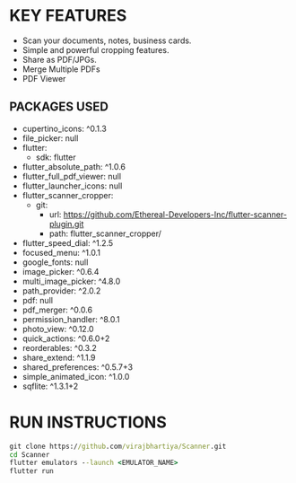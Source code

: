 # KEY FEATURES

- Scan your documents, notes, business cards.
- Simple and powerful cropping features.
- Share as PDF/JPGs.
- Merge Multiple PDFs
- PDF Viewer

## PACKAGES USED

-  cupertino_icons: ^0.1.3
- file_picker: null
-  flutter:
     - sdk: flutter
-  flutter_absolute_path: ^1.0.6
-  flutter_full_pdf_viewer: null
-  flutter_launcher_icons: null
-  flutter_scanner_cropper:
    - git:
      - url: https://github.com/Ethereal-Developers-Inc/flutter-scanner-plugin.git
      - path: flutter_scanner_cropper/
-  flutter_speed_dial: ^1.2.5
-  focused_menu: ^1.0.1
-  google_fonts: null
-  image_picker: ^0.6.4
-  multi_image_picker: ^4.8.0
-  path_provider: ^2.0.2
-  pdf: null
-  pdf_merger: ^0.0.6
-  permission_handler: ^8.0.1
-  photo_view: ^0.12.0
-  quick_actions: ^0.6.0+2
-  reorderables: ^0.3.2
-  share_extend: ^1.1.9
-  shared_preferences: ^0.5.7+3
-  simple_animated_icon: ^1.0.0
-  sqflite: ^1.3.1+2

# RUN INSTRUCTIONS

```cmd
git clone https://github.com/virajbhartiya/Scanner.git
cd Scanner
flutter emulators --launch <EMULATOR_NAME>
flutter run
```
